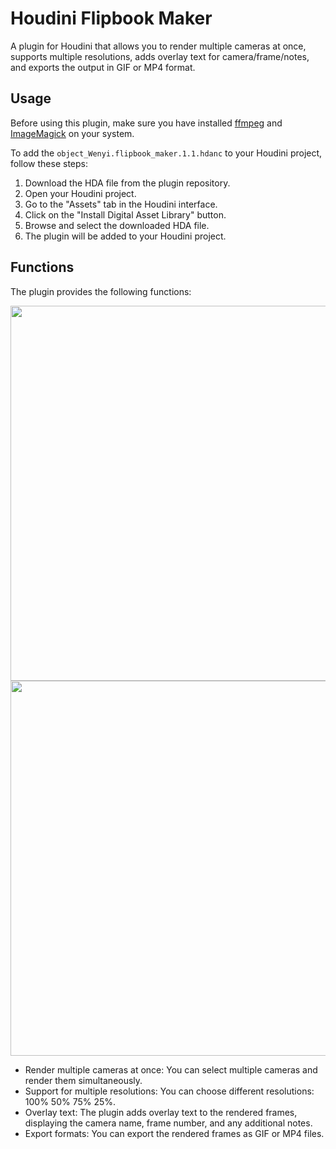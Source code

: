 # Houdini Flipbook Maker

A plugin for Houdini that allows you to render multiple cameras at once, supports multiple resolutions, adds overlay text for camera/frame/notes, and exports the output in GIF or MP4 format.

## Usage

Before using this plugin, make sure you have installed [ffmpeg](https://ffmpeg.org/) and [ImageMagick](https://imagemagick.org/) on your system.

To add the `object_Wenyi.flipbook_maker.1.1.hdanc` to your Houdini project, follow these steps:

1. Download the HDA file from the plugin repository.
2. Open your Houdini project.
3. Go to the "Assets" tab in the Houdini interface.
4. Click on the "Install Digital Asset Library" button.
5. Browse and select the downloaded HDA file.
6. The plugin will be added to your Houdini project.

## Functions

The plugin provides the following functions: 

<img src="https://github.com/wzhang1998/houdini_flipbook_maker/assets/67906283/cd36f7bd-ae72-46c3-b41a-e3543e7b903c" width='600'>\
<img src="https://github.com/wzhang1998/houdini_flipbook_maker/assets/67906283/17257050-cd27-4485-b477-b0e6591e4968" width='600'>

- Render multiple cameras at once: You can select multiple cameras and render them simultaneously.
- Support for multiple resolutions: You can choose different resolutions: 100% 50% 75% 25%.
- Overlay text: The plugin adds overlay text to the rendered frames, displaying the camera name, frame number, and any additional notes.
- Export formats: You can export the rendered frames as GIF or MP4 files.

